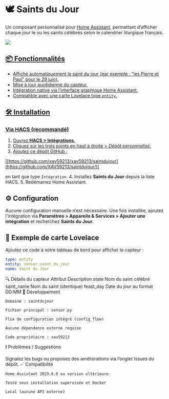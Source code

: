# 🕊️ Saints du Jour

Un composant personnalisé pour [Home Assistant](https://www.home-assistant.io), permettant d’afficher chaque jour le ou les saints célébrés selon le calendrier liturgique français.

<a href="https://www.buymeacoffee.com/xav59213"> <img src="https://img.buymeacoffee.com/button-api/?text=xav59213&emoji=&slug=xav59213&button_colour=5F7FFF&font_colour=ffffff&font_family=Cookie&outline_colour=000000&coffee_colour=FFDD00" /> 


## 📦 Fonctionnalités

- Affiche automatiquement le saint du jour (par exemple : "les Pierre et Paul" pour le 29 juin).
- Mise à jour quotidienne du capteur.
- Intégration native via l’interface graphique Home Assistant.
- Compatible avec une carte Lovelace type `entity`.

## 🛠️ Installation

### Via HACS (recommandé)

1. Ouvrez **HACS > Intégrations**.
2. Cliquez sur les trois points en haut à droite > *Dépôt personnalisé*.
3. Ajoutez ce dépôt GitHub :  

[[https://github.com/xav59213/xav59213/saintdujour](https://github.com/XAV59213/saintdujour/)]

en tant que type `Intégration`.
4. Installez **Saints du Jour** depuis la liste HACS.
5. Redémarrez Home Assistant.

## ⚙️ Configuration

Aucune configuration manuelle n’est nécessaire. Une fois installée, ajoutez l'intégration via **Paramètres > Appareils & Services > Ajouter une intégration** et recherchez **Saints du Jour**.

## 🧾 Exemple de carte Lovelace

Ajoutez ce code à votre tableau de bord pour afficher le capteur :

```yaml
type: entity
entity: sensor.saint_du_jour
name: Saint du Jour
```
🔍 Détails du capteur
Attribut	Description
state	Nom du saint célébré
saint_name	Nom du saint (identique)
feast_day	Date du jour au format DD:MM
🚀 Développement

    Domaine : saintdujour

    Fichier principal : sensor.py

    Flux de configuration intégré (config_flow)

    Aucune dépendance externe requise

    Code propriétaire : xav59213

❗ Problèmes / Suggestions

Signalez les bugs ou proposez des améliorations via l’onglet Issues du dépôt.
✅ Compatibilité

    Home Assistant 2023.6.0 ou version ultérieure

    Testé sous installation supervisée et Docker

    Local (aucune API externe)
